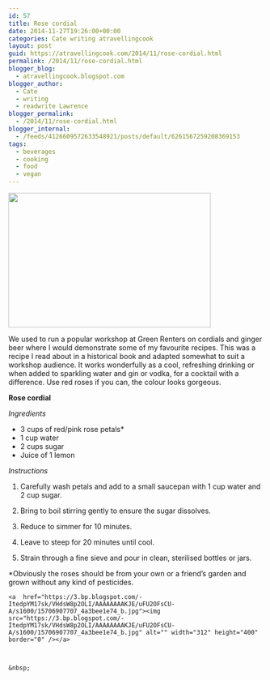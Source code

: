 ```yaml
---
id: 57
title: Rose cordial
date: 2014-11-27T19:26:00+00:00
categories: Cate writing atravellingcook
layout: post
guid: https://atravellingcook.com/2014/11/rose-cordial.html
permalink: /2014/11/rose-cordial.html
blogger_blog:
  - atravellingcook.blogspot.com
blogger_author:
  - Cate
  - writing
  - readwrite Lawrence
blogger_permalink:
  - /2014/11/rose-cordial.html
blogger_internal:
  - /feeds/4126609572633548921/posts/default/6261567259208369153
tags:
  - beverages
  - cooking
  - food
  - vegan
---
```


  <a  href="https://3.bp.blogspot.com/-azc2h814nPE/VHdOzgcjjxI/AAAAAAAAKIY/fkF1emB1wFY/s1600/15704620540_f309a02511_b.jpg"><img src="https://3.bp.blogspot.com/-azc2h814nPE/VHdOzgcjjxI/AAAAAAAAKIY/fkF1emB1wFY/s1600/15704620540_f309a02511_b.jpg" alt="" width="400" height="266" border="0" /></a>








We used to run a popular workshop at Green Renters on cordials and ginger beer where I would demonstrate some of my favourite recipes. This was a recipe I read about in a historical book and adapted somewhat to suit a workshop audience. It works wonderfully as a cool, refreshing drinking or when added to sparkling water and gin or vodka, for a cocktail with a difference. Use red roses if you can, the colour looks gorgeous.



**Rose cordial**

_Ingredients_

  * 3 cups of red/pink rose petals*
  * 1 cup water
  * 2 cups sugar
  * Juice of 1 lemon





  <i>Instructions</i>


  1. <div style="clear: both; display: inline !important; text-align: center;">
      Carefully wash petals and add to a small saucepan with 1 cup water and 2 cup sugar.
    

  2. Bring to boil stirring gently to ensure the sugar dissolves.
  3. Reduce to simmer for 10 minutes.
  4. Leave to steep for 20 minutes until cool.
  5. Strain through a fine sieve and pour in clean, sterilised bottles or jars.


  *Obviously the roses should be from your own or a friend&#8217;s garden and grown without any kind of pesticides. 
  
  
    <a  href="https://3.bp.blogspot.com/-ItedpYM17sk/VHdsW8p2OLI/AAAAAAAAKJE/uFU2OFsCU-A/s1600/15706907707_4a3bee1e74_b.jpg"><img src="https://3.bp.blogspot.com/-ItedpYM17sk/VHdsW8p2OLI/AAAAAAAAKJE/uFU2OFsCU-A/s1600/15706907707_4a3bee1e74_b.jpg" alt="" width="312" height="400" border="0" /></a>
  
  
  
    &nbsp;
  
